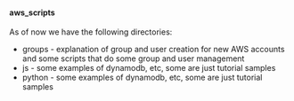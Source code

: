 #### aws_scripts


As of now we have the following directories:
* groups - explanation of group and user creation for new AWS accounts and some scripts that do some group and user management
* js - some examples of dynamodb, etc, some are just tutorial samples
* python - some examples of dynamodb, etc, some are just tutorial samples
